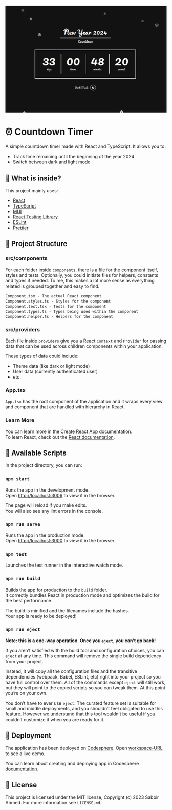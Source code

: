![Countdown timer in dark mode](/countdown-timer-dark-mode.png)

# ⏰ Countdown Timer

A simple countdown timer made with React and TypeScript. It allows you to:

- Track time remaining until the beginning of the year 2024
- Switch between dark and light mode

## 🧐 What is inside?

This project mainly uses:

- [React](https://react.dev/)
- [TypeScript](https://www.typescriptlang.org/)
- [MUI](https://mui.com/)
- [React Testing Library](https://testing-library.com/docs/react-testing-library/intro/)
- [ESLint](https://eslint.org/)
- [Prettier](https://prettier.io/)

## 🏡 Project Structure

### src/components

For each folder inside `components`, there is a file for the component itself, styles and tests. Optionally, you could initiate files for helpers, constants and types if needed. To me, this makes a lot more sense as everything related is grouped together and easy to find.

```
Component.tsx - The actual React component
Component.styles.ts - Styles for the component
Component.test.tsx - Tests for the component
Component.types.ts - Types being used within the component
Component.helper.ts - Helpers for the component
```

### src/providers

Each file inside `providers` give you a React `Context` and `Provider` for passing data that can be used across children components within your application.

These types of data could include:

- Theme data (like dark or light mode)
- User data (currently authenticated user)
- etc.

### App.tsx

`App.tsx` has the root component of the application and it wraps every view and component that are handled with hierarchy in React.

### Learn More

You can learn more in the [Create React App documentation](https://facebook.github.io/create-react-app/docs/getting-started).\
To learn React, check out the [React documentation](https://reactjs.org/).

## 📝 Available Scripts

In the project directory, you can run:

### `npm start`

Runs the app in the development mode.\
Open [http://localhost:3006](http://localhost:3006) to view it in the browser.

The page will reload if you make edits.\
You will also see any lint errors in the console.

### `npm run serve`

Runs the app in the production mode.\
Open [http://localhost:3000](http://localhost:3000) to view it in the browser.

### `npm test`

Launches the test runner in the interactive watch mode.

### `npm run build`

Builds the app for production to the `build` folder.\
It correctly bundles React in production mode and optimizes the build for the best performance.

The build is minified and the filenames include the hashes.\
Your app is ready to be deployed!

### `npm run eject`

**Note: this is a one-way operation. Once you `eject`, you can’t go back!**

If you aren’t satisfied with the build tool and configuration choices, you can `eject` at any time. This command will remove the single build dependency from your project.

Instead, it will copy all the configuration files and the transitive dependencies (webpack, Babel, ESLint, etc) right into your project so you have full control over them. All of the commands except `eject` will still work, but they will point to the copied scripts so you can tweak them. At this point you’re on your own.

You don’t have to ever use `eject`. The curated feature set is suitable for small and middle deployments, and you shouldn’t feel obligated to use this feature. However we understand that this tool wouldn’t be useful if you couldn’t customize it when you are ready for it.

## 🚀 Deployment

The application has been deployed on [Codesphere](https://codesphere.com). Open [workspace-URL](https://47986-3000.2.codesphere.com) to see a live demo.

You can learn about creating and deploying app in Codesphere [documentation](https://docs.codesphere.com/getting-started/getting-started-with-codesphere).

## 📄 License

This project is licensed under the MIT license, Copyright (c) 2023 Sabbir Ahmed. For more information see `LICENSE.md`.
